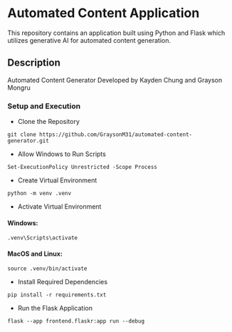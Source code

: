 # Automated Content Application 

This repository contains an application built using Python and Flask which utilizes generative AI for automated content generation.

## Description

Automated Content Generator
Developed by Kayden Chung and Grayson Mongru

### Setup and Execution

* Clone the Repository
```
git clone https://github.com/GraysonM31/automated-content-generator.git
```
* Allow Windows to Run Scripts
```
Set-ExecutionPolicy Unrestricted -Scope Process
```
* Create Virtual Environment
```
python -m venv .venv
```
* Activate Virtual Environment
#### Windows:
```
.venv\Scripts\activate
```
#### MacOS and Linux:
```
source .venv/bin/activate
```
* Install Required Dependencies
```
pip install -r requirements.txt
```
* Run the Flask Application
```
flask --app frontend.flaskr:app run --debug
```
